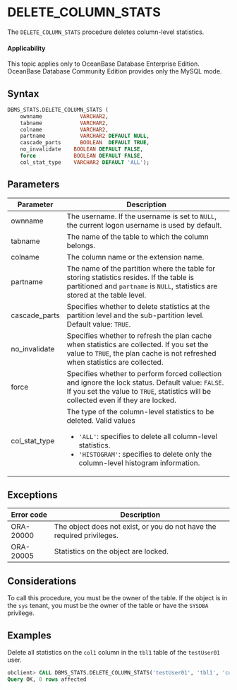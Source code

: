 # DELETE_COLUMN_STATS

The `DELETE_COLUMN_STATS` procedure deletes column-level statistics.

  <main id="notice" >
    <h4>Applicability</h4>
    <p>This topic applies only to OceanBase Database Enterprise Edition. OceanBase Database Community Edition provides only the MySQL mode. </p>
  </main>

## Syntax

```sql
DBMS_STATS.DELETE_COLUMN_STATS (
    ownname            VARCHAR2,
    tabname            VARCHAR2,
    colname            VARCHAR2,
    partname           VARCHAR2 DEFAULT NULL,
    cascade_parts      BOOLEAN  DEFAULT TRUE,
    no_invalidate    BOOLEAN DEFAULT FALSE,
    force            BOOLEAN DEFAULT FALSE,
    col_stat_type    VARCHAR2 DEFAULT 'ALL');
```


## Parameters

| Parameter | Description |
|---------------|---------------------------------------------|
| ownname | The username. If the username is set to `NULL`, the current logon username is used by default.  |
| tabname | The name of the table to which the column belongs.  |
| colname | The column name or the extension name.  |
| partname | The name of the partition where the table for storing statistics resides.  If the table is partitioned and `partname` is `NULL`, statistics are stored at the table level.  |
| cascade_parts | Specifies whether to delete statistics at the partition level and the sub-partition level. Default value: `TRUE`.  |
| no_invalidate | Specifies whether to refresh the plan cache when statistics are collected. If you set the value to `TRUE`, the plan cache is not refreshed when statistics are collected.  |
| force | Specifies whether to perform forced collection and ignore the lock status. Default value: `FALSE`.  If you set the value to `TRUE`, statistics will be collected even if they are locked.  |
| col_stat_type | The type of the column-level statistics to be deleted. Valid values<ul><li>`'ALL'`: specifies to delete all column-level statistics. </li><li>`'HISTOGRAM'`: specifies to delete only the column-level histogram information. </li></ul> |



## Exceptions

| Error code | Description |
|-----------|--------------|
| ORA-20000 | The object does not exist, or you do not have the required privileges.  |
| ORA-20005 | Statistics on the object are locked.  |



## Considerations

To call this procedure, you must be the owner of the table. If the object is in the `sys` tenant, you must be the owner of the table or have the `SYSDBA` privilege.

## Examples

Delete all statistics on the `col1` column in the `tbl1` table of the `testUser01` user.

```sql
obclient> CALL DBMS_STATS.DELETE_COLUMN_STATS('testUser01', 'tbl1', 'col1',col_stat_type=>'ALL');
Query OK, 0 rows affected
```
